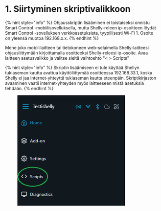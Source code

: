 # 1. Siirtyminen skriptivalikkoon

{% hint style="info" %}
Ohjausskriptin lisääminen ei toistaiseksi onnistu Smart Control -mobiilisovelluksella, mutta Shelly-releen ip-osoitteen löydät Smart Control -sovelluksen verkkoasetuksista, tyypillisesti Wi-Fi 1. Osoite on yleensä muotoa 192.168.x.x.
{% endhint %}

Mene joko mobiililaitteen tai tietokoneen web-selaimella Shelly-laitteesi ohjausliittymään kirjoittamalla osoitteeksi Shelly-releesi ip-osoite. Avaa laitteen asetusvalikko ja valitse sieltä vaihtoehto "< > Scripts"

{% hint style="info" %}
Skriptin lisäämiseen ei tule käyttää Shellyn tukiaseman kautta avattua käyttöliittymää osoitteessa 192.168.33.1, koska Shelly ei jaa internet-yhteyttä tukiaseman kautta eteenpäin. Skriptikirjaston avaaminen vaatii internet-yhteyden myös laitteeseen mistä asetuksia tehdään.
{% endhint %}

<figure><img src="../../../../.gitbook/assets/2 menu.png" alt=""><figcaption></figcaption></figure>
